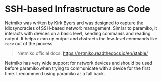 # SSH-based Infrastructure as Code
Netmiko was written by Kirk Byers and was designed to capture
the idiosyncracies of SSH-based network management. Similar to
paramiko, it interacts with devices on a basic level, sending
commands and reading output. It helps clean up output and abstracts
the low-level commands like `recv` out of the process.

> Netmiko official docs: https://netmiko.readthedocs.io/en/stable/

Netmiko has very wide support for network devices and should be used
before paramiko when trying to communicate with a device for the first
time. I recommend using paramiko as a fall back.
